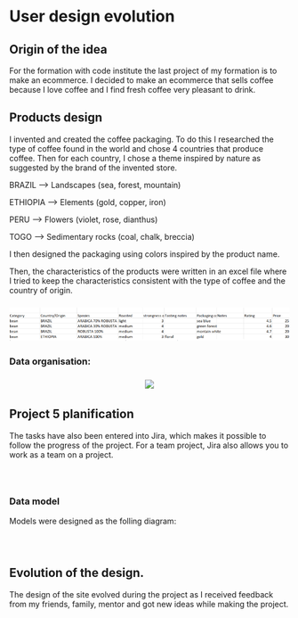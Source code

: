 # User design evolution

## Origin of the idea
For the formation with code institute the last project of my formation is to make an ecommerce. I decided to make an ecommerce that sells coffee because I love coffee and I find fresh coffee very pleasant to drink.

## Products design
I invented and created the coffee packaging. To do this I researched the type of coffee found in the world and chose 4 countries that produce coffee. Then for each country, I chose a theme inspired by nature as suggested by the brand of the invented store.

 BRAZIL --> Landscapes (sea, forest, mountain)

 ETHIOPIA --> Elements (gold, copper, iron)

 PERU --> Flowers (violet, rose, dianthus)

 TOGO --> Sedimentary rocks (coal, chalk, breccia)

 I then designed the packaging using colors inspired by the product name.

Then, the characteristics of the products were written in an excel file where I tried to keep the characteristics consistent with the type of coffee and the country of origin.
 <h3 align="center"><img src="static/images/readme/excel_products_Charac.png"></h3>


### Data organisation:
<h3 align="center"><img src="static/images/readme/csv-with-data-2020.png"></h3>

## Project 5 planification

The tasks have also been entered into Jira, which makes it possible to follow the progress of the project. For a team project, Jira also allows you to work as a team on a project. 
<h3 align="center"><img src=""></h3>

### Data model
Models were designed as the folling diagram:
<h3 align="center"><img src=""></h3>

## Evolution of the design.
The design of the site evolved during the project as I received feedback from my friends, family, mentor and got new ideas while making the project.


